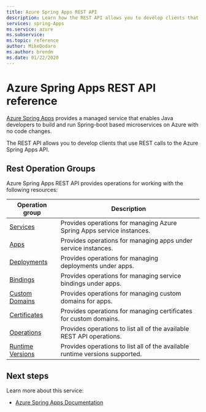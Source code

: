 ```yaml
---
title: Azure Spring Apps REST API 
description: Learn how the REST API allows you to develop clients that use REST calls to the Azure Spring Cloud API.
services: spring-Apps
ms.service: azure
ms.subservice: 
ms.topic: reference
author: MikeDodaro
ms.author: brendm
ms.date: 01/22/2020
---
```


# Azure Spring Apps REST API reference

[Azure Spring Apps](https://docs.microsoft.com/azure/spring-cloud/) provides a managed service that enables Java developers to build and run Spring-boot based microservices on Azure with no code changes.

The REST API allows you to develop clients that use REST calls to the Azure Spring Apps API. 

## Rest Operation Groups

Azure Spring Apps REST API provides operations for working with the following resources:

| Operation group | Description                                                        |
|-----------------|--------------------------------------------------------------------|
| [Services](../../docs-ref-autogen/support/Services.yml) | Provides operations for managing Azure Spring Apps service instances. |
| [Apps](../../docs-ref-autogen/azurespringapps/Apps.yml) | Provides operations for managing apps under service instances. |
| [Deployments](../../docs-ref-autogen/azurespringapps/Deployments.yml) | Provides operations for managing deployments under apps. |
| [Bindings](../../docs-ref-autogen/azurespringapps/Bindings.yml) | Provides operations for managing service bindings under apps. |
| [Custom Domains](../../docs-ref-autogen/azurespringapps/Custom-Domains.yml) | Provides operations for managing custom domains for apps. |
| [Certificates](../../docs-ref-autogen/azurespringapps/Certificates.yml) | Provides operations for managing certificates for custom domains. |
| [Operations](../../docs-ref-autogen/azurespringapps/Operations.yml) |  Provides operations to list all of the available REST API operations. |
| [Runtime Versions](../../docs-ref-autogen/azurespringapps/Runtime-Versions.yml) | Provides operations to list all of the available runtime versions supported. |



## Next steps

Learn more about this service:
* [Azure Spring Apps Documentation](https://docs.microsoft.com/azure/spring-cloud/)
